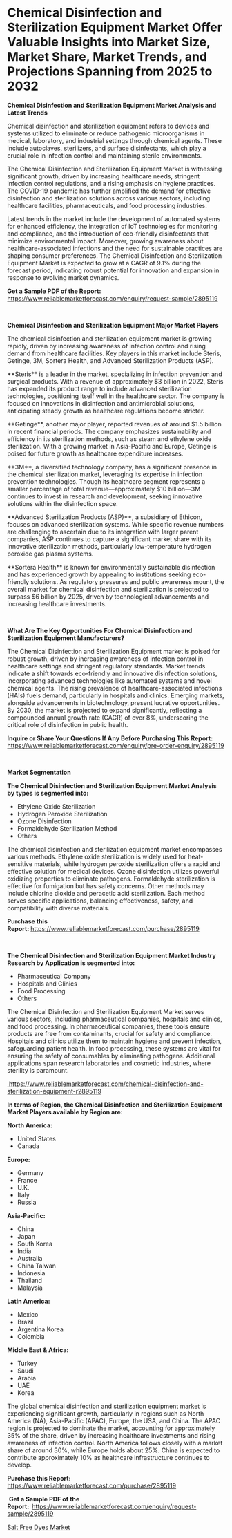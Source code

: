 <p><h1>Chemical Disinfection and Sterilization Equipment Market Offer Valuable Insights into Market Size, Market Share, Market Trends, and Projections Spanning from 2025 to 2032</h1></p><p><strong>Chemical Disinfection and Sterilization Equipment Market Analysis and Latest Trends</strong></p>
<p><p>Chemical disinfection and sterilization equipment refers to devices and systems utilized to eliminate or reduce pathogenic microorganisms in medical, laboratory, and industrial settings through chemical agents. These include autoclaves, sterilizers, and surface disinfectants, which play a crucial role in infection control and maintaining sterile environments.</p><p>The Chemical Disinfection and Sterilization Equipment Market is witnessing significant growth, driven by increasing healthcare needs, stringent infection control regulations, and a rising emphasis on hygiene practices. The COVID-19 pandemic has further amplified the demand for effective disinfection and sterilization solutions across various sectors, including healthcare facilities, pharmaceuticals, and food processing industries.</p><p>Latest trends in the market include the development of automated systems for enhanced efficiency, the integration of IoT technologies for monitoring and compliance, and the introduction of eco-friendly disinfectants that minimize environmental impact. Moreover, growing awareness about healthcare-associated infections and the need for sustainable practices are shaping consumer preferences. The Chemical Disinfection and Sterilization Equipment Market is expected to grow at a CAGR of 9.1% during the forecast period, indicating robust potential for innovation and expansion in response to evolving market dynamics.</p></p>
<p><strong>Get a Sample PDF of the Report:&nbsp;</strong> <a href="https://www.reliablemarketforecast.com/enquiry/request-sample/2895119?utm_campaign=2886&utm_medium=2&utm_source=Github&utm_content=ia&utm_term=15032025&utm_id=chemical-disinfection-and-sterilization-equipment">https://www.reliablemarketforecast.com/enquiry/request-sample/2895119</a></p>
<p>&nbsp;</p>
<p><strong>Chemical Disinfection and Sterilization Equipment Major Market Players</strong></p>
<p><p>The chemical disinfection and sterilization equipment market is growing rapidly, driven by increasing awareness of infection control and rising demand from healthcare facilities. Key players in this market include Steris, Getinge, 3M, Sortera Health, and Advanced Sterilization Products (ASP).</p><p>**Steris** is a leader in the market, specializing in infection prevention and surgical products. With a revenue of approximately $3 billion in 2022, Steris has expanded its product range to include advanced sterilization technologies, positioning itself well in the healthcare sector. The company is focused on innovations in disinfection and antimicrobial solutions, anticipating steady growth as healthcare regulations become stricter.</p><p>**Getinge**, another major player, reported revenues of around $1.5 billion in recent financial periods. The company emphasizes sustainability and efficiency in its sterilization methods, such as steam and ethylene oxide sterilization. With a growing market in Asia-Pacific and Europe, Getinge is poised for future growth as healthcare expenditure increases.</p><p>**3M**, a diversified technology company, has a significant presence in the chemical sterilization market, leveraging its expertise in infection prevention technologies. Though its healthcare segment represents a smaller percentage of total revenue—approximately $10 billion—3M continues to invest in research and development, seeking innovative solutions within the disinfection space.</p><p>**Advanced Sterilization Products (ASP)**, a subsidiary of Ethicon, focuses on advanced sterilization systems. While specific revenue numbers are challenging to ascertain due to its integration with larger parent companies, ASP continues to capture a significant market share with its innovative sterilization methods, particularly low-temperature hydrogen peroxide gas plasma systems.</p><p>**Sortera Health** is known for environmentally sustainable disinfection and has experienced growth by appealing to institutions seeking eco-friendly solutions. As regulatory pressures and public awareness mount, the overall market for chemical disinfection and sterilization is projected to surpass $6 billion by 2025, driven by technological advancements and increasing healthcare investments.</p></p>
<p>&nbsp;</p>
<p><strong>What Are The Key Opportunities For Chemical Disinfection and Sterilization Equipment Manufacturers?</strong></p>
<p><p>The Chemical Disinfection and Sterilization Equipment market is poised for robust growth, driven by increasing awareness of infection control in healthcare settings and stringent regulatory standards. Market trends indicate a shift towards eco-friendly and innovative disinfection solutions, incorporating advanced technologies like automated systems and novel chemical agents. The rising prevalence of healthcare-associated infections (HAIs) fuels demand, particularly in hospitals and clinics. Emerging markets, alongside advancements in biotechnology, present lucrative opportunities. By 2030, the market is projected to expand significantly, reflecting a compounded annual growth rate (CAGR) of over 8%, underscoring the critical role of disinfection in public health.</p></p>
<p><strong>Inquire or Share Your Questions If Any Before Purchasing This Report:</strong> <a href="https://www.reliablemarketforecast.com/enquiry/pre-order-enquiry/2895119?utm_campaign=2886&utm_medium=2&utm_source=Github&utm_content=ia&utm_term=15032025&utm_id=chemical-disinfection-and-sterilization-equipment">https://www.reliablemarketforecast.com/enquiry/pre-order-enquiry/2895119</a></p>
<p>&nbsp;</p>
<p><strong>Market Segmentation</strong></p>
<p><strong>The Chemical Disinfection and Sterilization Equipment Market Analysis by types is segmented into:</strong></p>
<p><ul><li> Ethylene Oxide Sterilization</li><li>Hydrogen Peroxide Sterilization</li><li>Ozone Disinfection</li><li>Formaldehyde Sterilization Method</li><li>Others </li></ul></p>
<p><p>The chemical disinfection and sterilization equipment market encompasses various methods. Ethylene oxide sterilization is widely used for heat-sensitive materials, while hydrogen peroxide sterilization offers a rapid and effective solution for medical devices. Ozone disinfection utilizes powerful oxidizing properties to eliminate pathogens. Formaldehyde sterilization is effective for fumigation but has safety concerns. Other methods may include chlorine dioxide and peracetic acid sterilization. Each method serves specific applications, balancing effectiveness, safety, and compatibility with diverse materials.</p></p>
<p><strong>Purchase this Report:&nbsp;</strong><a href="https://www.reliablemarketforecast.com/purchase/2895119?utm_campaign=2886&utm_medium=2&utm_source=Github&utm_content=ia&utm_term=15032025&utm_id=chemical-disinfection-and-sterilization-equipment">https://www.reliablemarketforecast.com/purchase/2895119</a></p>
<p>&nbsp;</p>
<p><strong>The Chemical Disinfection and Sterilization Equipment Market Industry Research by Application is segmented into:</strong></p>
<p><ul><li> Pharmaceutical Company</li><li>Hospitals and Clinics</li><li>Food Processing</li><li>Others </li></ul></p>
<p><p>The Chemical Disinfection and Sterilization Equipment Market serves various sectors, including pharmaceutical companies, hospitals and clinics, and food processing. In pharmaceutical companies, these tools ensure products are free from contaminants, crucial for safety and compliance. Hospitals and clinics utilize them to maintain hygiene and prevent infection, safeguarding patient health. In food processing, these systems are vital for ensuring the safety of consumables by eliminating pathogens. Additional applications span research laboratories and cosmetic industries, where sterility is paramount.</p></p>
<p><a href="https://www.reliablemarketforecast.com/chemical-disinfection-and-sterilization-equipment-r2895119?utm_campaign=2886&utm_medium=2&utm_source=Github&utm_content=ia&utm_term=15032025&utm_id=chemical-disinfection-and-sterilization-equipment">&nbsp;https://www.reliablemarketforecast.com/chemical-disinfection-and-sterilization-equipment-r2895119</a></p>
<p><strong>In terms of Region, the Chemical Disinfection and Sterilization Equipment Market Players available by Region are:</strong></p>
<p>
    <p> <strong> North America: </strong>
        <ul>
            <li>United States</li>
            <li>Canada</li>
        </ul>
        </p> 
    <p> <strong> Europe: </strong>
        <ul>
            <li>Germany</li>
            <li>France</li>
            <li>U.K.</li>
            <li>Italy</li>
            <li>Russia</li>
        </ul>
        </p> 
    <p> <strong> Asia-Pacific: </strong>
        <ul>
            <li>China</li>
            <li>Japan</li>
            <li>South Korea</li>
            <li>India</li>
            <li>Australia</li>
            <li>China Taiwan</li>
            <li>Indonesia</li>
            <li>Thailand</li>
            <li>Malaysia</li>
        </ul>
        </p> 
    <p> <strong> Latin America: </strong>
        <ul>
            <li>Mexico</li>
            <li>Brazil</li>
            <li>Argentina Korea</li>
            <li>Colombia</li>
        </ul>
        </p> 
    <p> <strong> Middle East & Africa: </strong>
        <ul>
            <li>Turkey</li>
            <li>Saudi</li>
            <li>Arabia</li>
            <li>UAE</li>
            <li>Korea</li>
        </ul>
    </p>
    </p>
<p><p>The global chemical disinfection and sterilization equipment market is experiencing significant growth, particularly in regions such as North America (NA), Asia-Pacific (APAC), Europe, the USA, and China. The APAC region is projected to dominate the market, accounting for approximately 35% of the share, driven by increasing healthcare investments and rising awareness of infection control. North America follows closely with a market share of around 30%, while Europe holds about 25%. China is expected to contribute approximately 10% as healthcare infrastructure continues to develop.</p></p>
<p><strong>Purchase this Report: </strong><a href="https://www.reliablemarketforecast.com/purchase/2895119?utm_campaign=2886&utm_medium=2&utm_source=Github&utm_content=ia&utm_term=15032025&utm_id=chemical-disinfection-and-sterilization-equipment">https://www.reliablemarketforecast.com/purchase/2895119</a></p>
<p>&nbsp;<strong>Get a Sample PDF of the Report:&nbsp;&nbsp;</strong><a href="https://www.reliablemarketforecast.com/enquiry/request-sample/2895119?utm_campaign=2886&utm_medium=2&utm_source=Github&utm_content=ia&utm_term=15032025&utm_id=chemical-disinfection-and-sterilization-equipment">https://www.reliablemarketforecast.com/enquiry/request-sample/2895119</a></p>
<p><strong></strong></p>
<p><p><a href="https://github.com/tszkintruca/Market-Research-Report-List-1/blob/main/salt-free-dyes-market.md?utm_campaign=2886&utm_medium=2&utm_source=Github&utm_content=ia&utm_term=15032025&utm_id=chemical-disinfection-and-sterilization-equipment">Salt Free Dyes Market</a></p></p>
